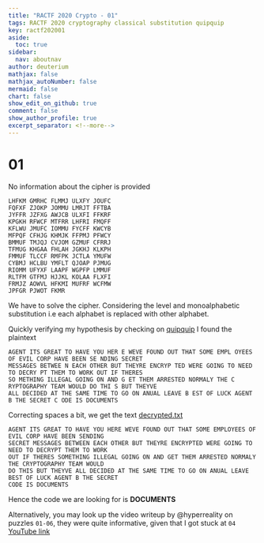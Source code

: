 ```yaml
---
title: "RACTF 2020 Crypto - 01"
tags: RACTF 2020 cryptography classical substitution quipquip
key: ractf202001
aside:
  toc: true
sidebar:
  nav: aboutnav
author: deuterium
mathjax: false
mathjax_autoNumber: false
mermaid: false
chart: false
show_edit_on_github: true
comment: false
show_author_profile: true
excerpt_separator: <!--more-->
---
```


# 01

No information about the cipher is provided
```
LHFKM GMRHC FLMMJ ULXFY JOUFC
FQFXF ZJOKP JOMMU LMRJT FFTBA
JYFFR JZFXG AWJCB ULXFI FFKRF
KPGKH RFWCF MTFRR LHFRI FMQFF
KFLWU JMUFC IOMMU FYCFF KWCYB
MFPQF CFHJG KHMJK FFPMJ PFWCY
BMMUF TMJQJ CVJOM GZMUF CFRRJ
TFMUG KHGAA FHLAH JGKHJ KLKPH
FMMUF TLCCF RMFPK JCTLA YMUFW
CYBMJ HCLBU YMFLT QJOAP PJMUG
RIOMM UFYXF LAAPF WGPFP LMMUF
RLTFM GTFMJ HJJKL KOLAA FLXFI
FRMJZ AOWVL HFKMI MUFRF WCFMW
JPFGR PJWOT FKMR
```
We have to solve the cipher.
Considering the level and monoalphabetic substitution i.e each alphabet
is replaced with other alphabet. 

Quickly verifying my hypothesis by checking on [quipquip](https://quipqiup.com/) I found the plaintext

```
AGENT ITS GREAT TO HAVE YOU HER E WEVE FOUND OUT THAT SOME EMPL OYEES OF EVIL CORP HAVE BEEN SE NDING SECRET 
MESSAGES BETWEE N EACH OTHER BUT THEYRE ENCRYP TED WERE GOING TO NEED TO DECRY PT THEM TO WORK OUT IF THERES 
SO METHING ILLEGAL GOING ON AND G ET THEM ARRESTED NORMALY THE C RYPTOGRAPHY TEAM WOULD DO THI S BUT THEYVE 
ALL DECIDED AT THE SAME TIME TO GO ON ANUAL LEAVE B EST OF LUCK AGENT B THE SECRET C ODE IS DOCUMENTS
```
Correcting spaces a bit, we get the text [decrypted.txt](decrypted.txt)
```
AGENT ITS GREAT TO HAVE YOU HERE WEVE FOUND OUT THAT SOME EMPLOYEES OF EVIL CORP HAVE BEEN SENDING 
SECRET MESSAGES BETWEEN EACH OTHER BUT THEYRE ENCRYPTED WERE GOING TO NEED TO DECRYPT THEM TO WORK 
OUT IF THERES SOMETHING ILLEGAL GOING ON AND GET THEM ARRESTED NORMALY THE CRYPTOGRAPHY TEAM WOULD 
DO THIS BUT THEYVE ALL DECIDED AT THE SAME TIME TO GO ON ANUAL LEAVE BEST OF LUCK AGENT B THE SECRET 
CODE IS DOCUMENTS
```

Hence the code we are looking for is **DOCUMENTS**

Alternatively, you may look up the video writeup by @hyperreality on puzzles `01-06`, they were quite informative, given that I got stuck at `04`  
[YouTube link](https://www.youtube.com/watch?v=9Q5Q1Nn5Vss)
